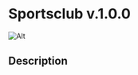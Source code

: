 # Sportsclub v.1.0.0

![Alt](https://repobeats.axiom.co/api/embed/a470941da30c6852c99e07c1a4a2c95500a2daa1.svg "Repobeats analytics image")

## Description
